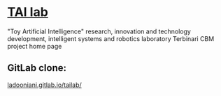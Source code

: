 # [TAI lab](https://ladooniani.github.io/tailab/) 

"Toy Artificial Intelligence" research, innovation and technology development, intelligent systems and robotics laboratory Terbinari CBM project home page

## GitLab clone:

[ladooniani.gitlab.io/tailab/](ladooniani.gitlab.io/tailab/)
